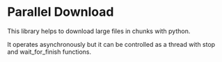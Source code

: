# Parallel Download

This library helps to download large files in chunks with python.

It operates asynchronously but it can be controlled as a thread with stop and wait_for_finish functions.
